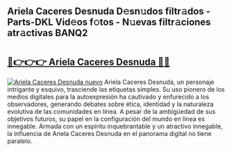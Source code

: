 ## Ariela Caceres Desnuda D𝚎sn𝚞dos filtr𝚊dos - Parts-DKL Vid𝚎os f𝚘tos - N𝚞evas filtr𝚊ciones atr𝚊ctivas BANQ2

# <h2><a href="http://mb2e3zd.tromn.icu/?c=Ariela+Caceres+Desnuda">🔗👉👉👉 Ariela Caceres Desnuda 🔗🔗</a></h2>

[![Ariela Caceres Desnuda nuevo](https://i.imgur.com/pEAQMta.gif)](http://mb2e3zd.tromn.icu/?c=Ariela+Caceres+Desnuda)
Ariela Caceres Desnuda, un personaje intrigante y esquivo, trasciende las etiquetas simples. Su uso pionero de los medios digitales para la autoexpresión ha cautivado y enfurecido a los observadores, generando debates sobre ética, identidad y la naturaleza evolutiva de las comunidades en línea. A pesar de la ambigüedad de sus objetivos futuros, su papel en la configuración del mundo en línea es innegable. Armada con un espíritu inquebrantable y un atractivo innegable, la influencia de Ariela Caceres Desnuda en el panorama digital no tiene paralelo.
